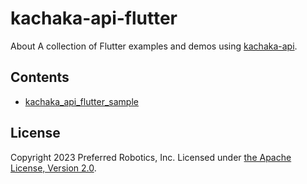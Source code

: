 # kachaka-api-flutter

About A collection of Flutter examples and demos using [kachaka-api](https://github.com/pf-robotics/kachaka-api).

## Contents

- [kachaka_api_flutter_sample](kachaka_api_flutter_sample)

## License
Copyright 2023 Preferred Robotics, Inc.
Licensed under [the Apache License, Version 2.0](LICENSE).
